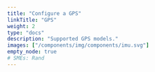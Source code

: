 ```yaml
---
title: "Configure a GPS"
linkTitle: "GPS"
weight: 2
type: "docs"
description: "Supported GPS models."
images: ["/components/img/components/imu.svg"]
empty_node: true
# SMEs: Rand
---
```

